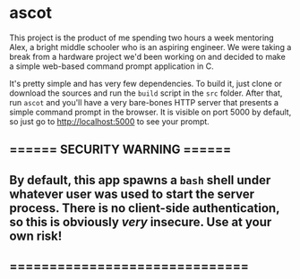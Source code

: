 # ascot
This project is the product of me spending two hours a week mentoring Alex, a bright middle schooler who is an aspiring engineer. We were taking a break from a hardware project we'd been working on and decided to make a simple web-based command prompt application in C.

It's pretty simple and has very few dependencies. To build it, just clone or download the sources and run the `build` script in the `src` folder. After that, run `ascot` and you'll have a very bare-bones HTTP server that presents a simple command prompt in the browser. It is visible on port 5000 by default, so just go to [http://localhost:5000](http://localhost:5000) to see your prompt.

## ====== SECURITY WARNING ======
## By default, this app spawns a `bash` shell under whatever user was used to start the server process. There is no client-side authentication, so this is obviously *very* insecure. Use at your own risk!
## ==============================
